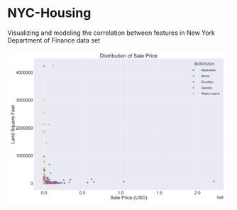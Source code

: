 # NYC-Housing
Visualizing and modeling the correlation between features in New York Department of Finance data set

![alt text](https://github.com/gdivanov/NYC-Housing/blob/master/Figure_1_Scatter_(SalePrice-Land).png)
